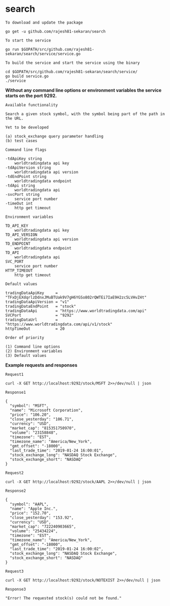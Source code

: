 # search

`To download and update the package`
```
go get -u github.com/rajesh81-sekaran/search
```

`To start the service`
```
go run $GOPATH/src/github.com/rajesh81-sekaran/search/service/service.go
```

`To build the service and start the service using the binary`
```
cd $GOPATH/src/github.com/rajesh81-sekaran/search/service/
go build service.go
./service
```

**Without any command line options or environment variables the service starts on the port 9292.**

`Available functionality`
```
Search a given stock symbol, with the symbol being part of the path in the URL.
```
`Yet to be developed`
```
(a) stock_exchange query parameter handling
(b) test cases
```

`Command line flags`
```
-tdApiKey string
    worldtradingdata api key
-tdApiVersion string
    worldtradingdata api version
-tdEndPoint string
    worldtradingdata endpoint
-tdApi string
    worldtradingdata api
-svcPort string
    service port number
-timeOut int
    http get timeout
```

`Environment variables`
```
TD_API_KEY
    worldtradingdata api key
TD_API_VERSION
    worldtradingdata api version
TD_ENDPOINT
    worldtradingdata endpoint
TD_API
    worldtradingdata api
SVC_PORT
    service port number
HTTP_TIMEOUT
    http get timeout
```

`Default values`
```
tradingDataApiKey     = "TFxDjEXdqrlzDdnxJMuBTUak9V7gH6YGSo802rQWTEi7IaE9H2zc5LVHvZ4t"
tradingDataApiVersion = "v1"
tradingDataEndPoint   = "stock"
tradingDataApi        = "https://www.worldtradingdata.com/api"
SVCPort               = "9292"
tradingDataUrl        = "https://www.worldtradingdata.com/api/v1/stock"
httpTimeOut           = 20
```

`Order of priority`
```
(1) Command line options
(2) Environment variables
(3) Default values
```

**Example requests and responses**

`Request1`

`curl -X GET http://localhost:9292/stock/MSFT 2>>/dev/null | json`

`Response1`
```
{
  "symbol": "MSFT",
  "name": "Microsoft Corporation",
  "price": "106.20",
  "close_yesterday": "106.71",
  "currency": "USD",
  "market_cap": "815351750970",
  "volume": "23158848",
  "timezone": "EST",
  "timezone_name": "America/New_York",
  "gmt_offset": "-18000",
  "last_trade_time": "2019-01-24 16:00:01",
  "stock_exchange_long": "NASDAQ Stock Exchange",
  "stock_exchange_short": "NASDAQ"
}
```

`Request2`

`curl -X GET http://localhost:9292/stock/AAPL 2>>/dev/null | json`

`Response2`
```
{
  "symbol": "AAPL",
  "name": "Apple Inc.",
  "price": "152.70",
  "close_yesterday": "153.92",
  "currency": "USD",
  "market_cap": "722240903665",
  "volume": "25434224",
  "timezone": "EST",
  "timezone_name": "America/New_York",
  "gmt_offset": "-18000",
  "last_trade_time": "2019-01-24 16:00:02",
  "stock_exchange_long": "NASDAQ Stock Exchange",
  "stock_exchange_short": "NASDAQ"
}
```

`Request3`

`curl -X GET http://localhost:9292/stock/NOTEXIST 2>>/dev/null | json`

`Response3`
```
"Error! The requested stock(s) could not be found."
```
